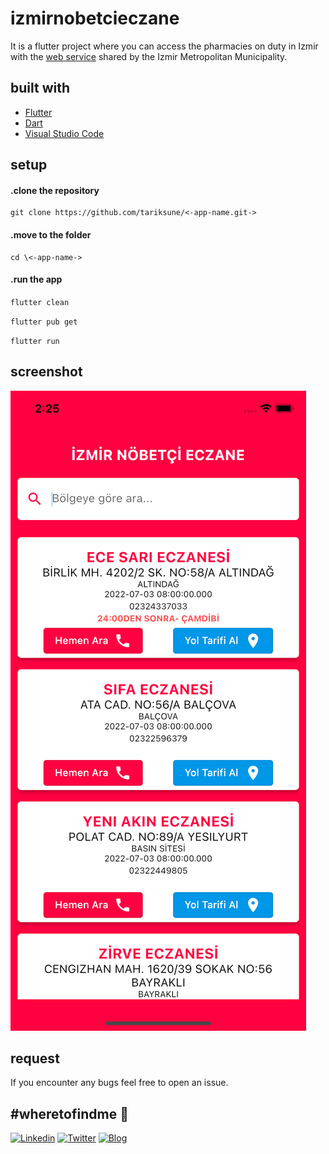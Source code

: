 # izmirnobetcieczane

It is a flutter project where you can access the pharmacies on duty in Izmir with the [web service](https://acikveri.bizizmir.com/tr/dataset/nobetci-eczaneler-ve-eczane-listesi/resource/85a7a70b-f442-473b-9868-4e6c28603456) shared by the Izmir Metropolitan Municipality.

## built with

- [Flutter](https://flutter.dev/)
- [Dart](https://dart.dev/)
- [Visual Studio Code](https://code.visualstudio.com/)

## setup

#### .clone the repository
```
git clone https://github.com/tariksune/<-app-name.git->
```
#### .move to the folder
```
cd \<-app-name->
```

#### .run the app
`
flutter clean
`

`
flutter pub get
`

`
flutter run
`

## screenshot
[![Screenshot](https://raw.githubusercontent.com/tariksune/izmirnobetcieczane/master/screenshot.png)]()

## request
If you encounter any bugs feel free to open an issue.


## #wheretofindme 📍
 [![Linkedin](https://img.shields.io/badge/LinkedIn-0077B5?style=for-the-badge&logo=linkedin&logoColor=white "title-2")](https://linkedin.com/in/tariksune) [![Twitter](https://img.shields.io/badge/Twitter-1DA1F2?style=for-the-badge&logo=twitter&logoColor=white "title-1")](https://twitter.com/tariksune) [![Blog](https://img.shields.io/badge/Wordpress-21759B?style=for-the-badge&logo=wordpress&logoColor=white "title-2")](https://blog.tariksune.com)

